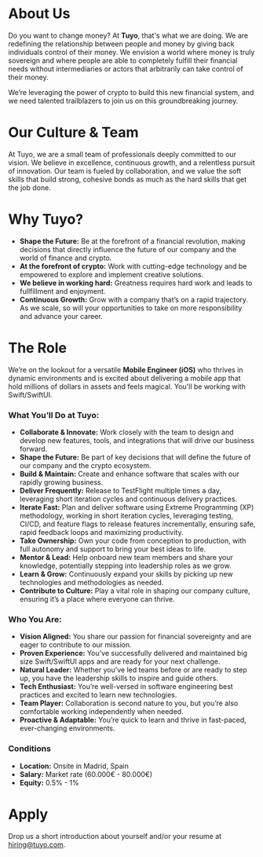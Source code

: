 # About Us
Do you want to change money? At **Tuyo**, that's what we are doing. We are redefining the relationship between people and money by giving back individuals control of their money. We envision a world where money is truly sovereign and where people are able to completely fulfill their financial needs without intermediaries or actors that arbitrarily can take control of their money.

We’re leveraging the power of crypto to build this new financial system, and we need talented trailblazers to join us on this groundbreaking journey.

# Our Culture & Team
At Tuyo, we are a small team of professionals deeply committed to our vision. We believe in excellence, continuous growth, and a relentless pursuit of innovation. Our team is fueled by collaboration, and we value the soft skills that build strong, cohesive bonds as much as the hard skills that get the job done.

# Why Tuyo?
- **Shape the Future:** Be at the forefront of a financial revolution, making decisions that directly influence the future of our company and the world of finance and crypto.
- **At the forefront of crypto:** Work with cutting-edge technology and be empowered to explore and implement creative solutions.
- **We believe in working hard:** Greatness requires hard work and leads to fullfillment and enjoyment.
- **Continuous Growth:** Grow with a company that’s on a rapid trajectory. As we scale, so will your opportunities to take on more responsibility and advance your career.

# The Role
We’re on the lookout for a versatile **Mobile Engineer (iOS)** who thrives in dynamic environments and is excited about delivering a mobile app that hold millions of dollars in assets and feels magical. You'll be working with Swift/SwiftUI.

### What You’ll Do at Tuyo:
- **Collaborate & Innovate:** Work closely with the team to design and develop new features, tools, and integrations that will drive our business forward.
- **Shape the Future:** Be part of key decisions that will define the future of our company and the crypto ecosystem.
- **Build & Maintain:** Create and enhance software that scales with our rapidly growing business.
- **Deliver Frequently:** Release to TestFlight multiple times a day, leveraging short iteration cycles and continuous delivery practices.
- **Iterate Fast:** Plan and deliver software using Extreme Programming (XP) methodology, working in short iteration cycles, leveraging testing, CI/CD, and feature flags to release features incrementally, ensuring safe, rapid feedback loops and maximizing productivity.
- **Take Ownership:** Own your code from conception to production, with full autonomy and support to bring your best ideas to life.
- **Mentor & Lead:** Help onboard new team members and share your knowledge, potentially stepping into leadership roles as we grow.
- **Learn & Grow:** Continuously expand your skills by picking up new technologies and methodologies as needed.
- **Contribute to Culture:** Play a vital role in shaping our company culture, ensuring it’s a place where everyone can thrive.

### Who You Are:
- **Vision Aligned:** You share our passion for financial sovereignty and are eager to contribute to our mission.
- **Proven Experience:** You’ve successfully delivered and maintained big size Swift/SwiftUI apps and are ready for your next challenge.
- **Natural Leader:** Whether you’ve led teams before or are ready to step up, you have the leadership skills to inspire and guide others.
- **Tech Enthusiast:** You’re well-versed in software engineering best practices and excited to learn new technologies.
- **Team Player:** Collaboration is second nature to you, but you’re also comfortable working independently when needed.
- **Proactive & Adaptable:** You’re quick to learn and thrive in fast-paced, ever-changing environments.

### Conditions
- **Location:** Onsite in Madrid, Spain
- **Salary:** Market rate (60.000€ - 80.000€)
- **Equity:** 0.5% - 1%

# Apply
Drop us a short introduction about yourself and/or your resume at [hiring@tuyo.com](mailto:hiring@tuyo.com).
